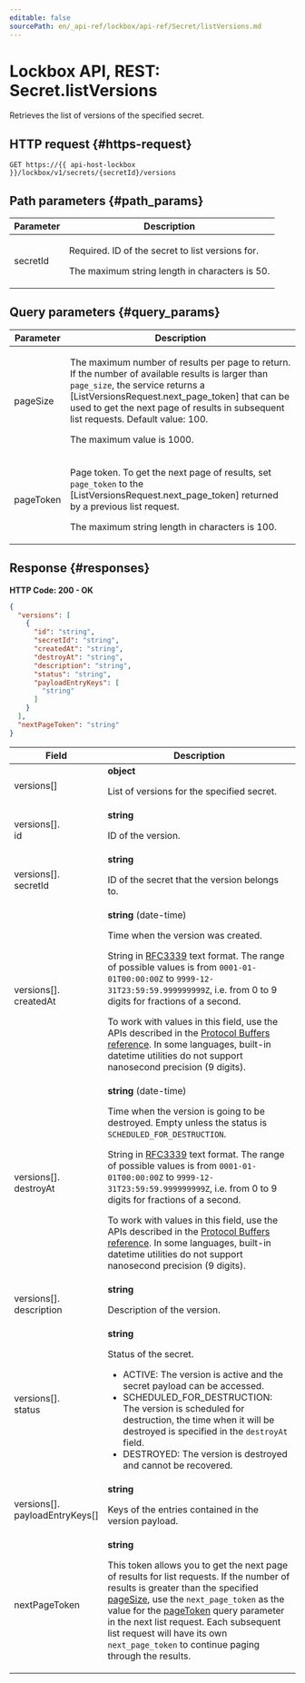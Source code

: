```yaml
---
editable: false
sourcePath: en/_api-ref/lockbox/api-ref/Secret/listVersions.md
---
```


# Lockbox API, REST: Secret.listVersions
Retrieves the list of versions of the specified secret.
 

 
## HTTP request {#https-request}
```
GET https://{{ api-host-lockbox }}/lockbox/v1/secrets/{secretId}/versions
```
 
## Path parameters {#path_params}
 
Parameter | Description
--- | ---
secretId | <p>Required. ID of the secret to list versions for.</p> <p>The maximum string length in characters is 50.</p> 
 
## Query parameters {#query_params}
 
Parameter | Description
--- | ---
pageSize | <p>The maximum number of results per page to return. If the number of available results is larger than ``page_size``, the service returns a [ListVersionsRequest.next_page_token] that can be used to get the next page of results in subsequent list requests. Default value: 100.</p> <p>The maximum value is 1000.</p> 
pageToken | <p>Page token. To get the next page of results, set ``page_token`` to the [ListVersionsRequest.next_page_token] returned by a previous list request.</p> <p>The maximum string length in characters is 100.</p> 
 
## Response {#responses}
**HTTP Code: 200 - OK**

```json 
{
  "versions": [
    {
      "id": "string",
      "secretId": "string",
      "createdAt": "string",
      "destroyAt": "string",
      "description": "string",
      "status": "string",
      "payloadEntryKeys": [
        "string"
      ]
    }
  ],
  "nextPageToken": "string"
}
```

 
Field | Description
--- | ---
versions[] | **object**<br><p>List of versions for the specified secret.</p> 
versions[].<br>id | **string**<br><p>ID of the version.</p> 
versions[].<br>secretId | **string**<br><p>ID of the secret that the version belongs to.</p> 
versions[].<br>createdAt | **string** (date-time)<br><p>Time when the version was created.</p> <p>String in <a href="https://www.ietf.org/rfc/rfc3339.txt">RFC3339</a> text format. The range of possible values is from ``0001-01-01T00:00:00Z`` to ``9999-12-31T23:59:59.999999999Z``, i.e. from 0 to 9 digits for fractions of a second.</p> <p>To work with values in this field, use the APIs described in the <a href="https://developers.google.com/protocol-buffers/docs/reference/overview">Protocol Buffers reference</a>. In some languages, built-in datetime utilities do not support nanosecond precision (9 digits).</p> 
versions[].<br>destroyAt | **string** (date-time)<br><p>Time when the version is going to be destroyed. Empty unless the status is ``SCHEDULED_FOR_DESTRUCTION``.</p> <p>String in <a href="https://www.ietf.org/rfc/rfc3339.txt">RFC3339</a> text format. The range of possible values is from ``0001-01-01T00:00:00Z`` to ``9999-12-31T23:59:59.999999999Z``, i.e. from 0 to 9 digits for fractions of a second.</p> <p>To work with values in this field, use the APIs described in the <a href="https://developers.google.com/protocol-buffers/docs/reference/overview">Protocol Buffers reference</a>. In some languages, built-in datetime utilities do not support nanosecond precision (9 digits).</p> 
versions[].<br>description | **string**<br><p>Description of the version.</p> 
versions[].<br>status | **string**<br><p>Status of the secret.</p> <ul> <li>ACTIVE: The version is active and the secret payload can be accessed.</li> <li>SCHEDULED_FOR_DESTRUCTION: The version is scheduled for destruction, the time when it will be destroyed is specified in the ``destroyAt`` field.</li> <li>DESTROYED: The version is destroyed and cannot be recovered.</li> </ul> 
versions[].<br>payloadEntryKeys[] | **string**<br><p>Keys of the entries contained in the version payload.</p> 
nextPageToken | **string**<br><p>This token allows you to get the next page of results for list requests. If the number of results is greater than the specified <a href="/docs/lockbox/api-ref/Secret/listVersions#query_params">pageSize</a>, use the ``next_page_token`` as the value for the <a href="/docs/lockbox/api-ref/Secret/listVersions#query_params">pageToken</a> query parameter in the next list request. Each subsequent list request will have its own ``next_page_token`` to continue paging through the results.</p> 